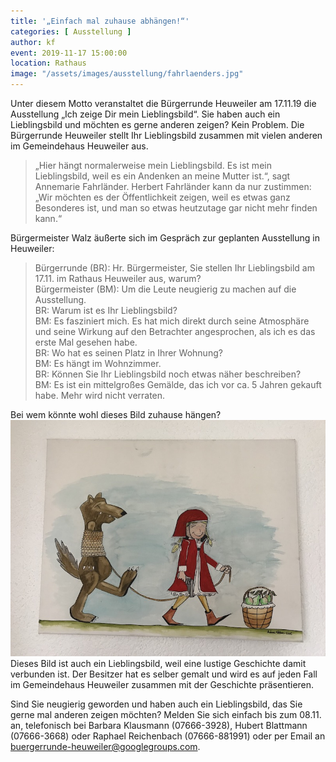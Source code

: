 ```yaml
---
title: '„Einfach mal zuhause abhängen!“'
categories: [ Ausstellung ]
author: kf
event: 2019-11-17 15:00:00
location: Rathaus
image: "/assets/images/ausstellung/fahrlaenders.jpg"
---
```


Unter diesem Motto veranstaltet die Bürgerrunde Heuweiler am 17.11.19 die Ausstellung „Ich zeige Dir mein Lieblingsbild“.
Sie haben auch ein Lieblingsbild und möchten es gerne anderen zeigen? Kein Problem. Die Bürgerrunde Heuweiler stellt Ihr Lieblingsbild zusammen mit vielen anderen im Gemeindehaus Heuweiler aus.

>„Hier hängt normalerweise mein Lieblingsbild. Es ist mein Lieblingsbild, weil es ein Andenken an meine Mutter ist.“, sagt Annemarie Fahrländer. Herbert Fahrländer kann da nur zustimmen: „Wir möchten es der Öffentlichkeit zeigen, weil es etwas ganz Besonderes ist, und man so etwas heutzutage gar nicht mehr finden kann.“

Bürgermeister Walz äußerte sich im Gespräch zur geplanten Ausstellung in Heuweiler:

>Bürgerrunde (BR): Hr. Bürgermeister, Sie stellen Ihr Lieblingsbild am 17.11. im Rathaus Heuweiler aus, warum?   
Bürgermeister (BM): Um die Leute neugierig zu machen auf die Ausstellung.   
BR: Warum ist es Ihr Lieblingsbild?   
BM: Es fasziniert mich. Es hat mich direkt durch seine Atmosphäre und seine Wirkung auf den Betrachter angesprochen, als ich es das erste Mal gesehen habe.  
BR: Wo hat es seinen Platz in Ihrer Wohnung?  
BM: Es hängt im Wohnzimmer.  
BR: Können Sie Ihr Lieblingsbild noch etwas näher beschreiben?  
BM: Es ist ein mittelgroßes Gemälde, das ich vor ca. 5 Jahren gekauft habe. Mehr wird nicht verraten.  

Bei wem könnte wohl dieses Bild zuhause hängen?
![Rotkäppchen](/assets/images/ausstellung/rotkaeppchen.jpg)
Dieses Bild ist auch ein Lieblingsbild, weil eine lustige Geschichte damit verbunden ist. Der Besitzer hat es selber gemalt und wird es auf jeden Fall im Gemeindehaus Heuweiler zusammen mit der Geschichte präsentieren.

Sind Sie neugierig geworden und haben auch ein Lieblingsbild, das Sie gerne mal anderen zeigen möchten? Melden Sie sich einfach bis zum 08.11. an, telefonisch bei Barbara Klausmann (07666-3928), Hubert Blattmann (07666-3668) oder Raphael Reichenbach (07666-881991) oder per Email an <buergerrunde-heuweiler@googlegroups.com>.